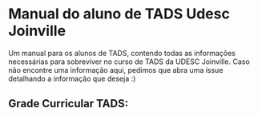 # Manual do aluno de TADS Udesc Joinville
Um manual para os alunos de TADS, contendo todas as informações necessárias para sobreviver no curso de TADS da UDESC Joinville.
Caso não encontre uma informação aqui, pedimos que abra uma issue detalhando a informação que deseja :)

## Grade Curricular TADS:

